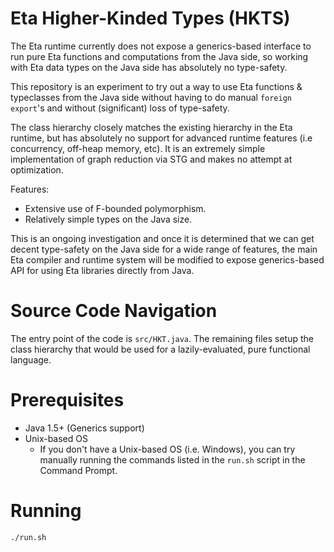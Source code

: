 # Eta Higher-Kinded Types (HKTS)

 The Eta runtime currently does not expose a generics-based interface to run pure Eta functions and computations from the Java side, so working with Eta data types on the
 Java side has absolutely no type-safety.

This repository is an experiment to try out a way to use Eta functions & typeclasses
from the Java side without having to do manual `foreign export`'s and without 
(significant) loss of type-safety.

The class hierarchy closely matches the existing hierarchy in the Eta runtime, but has
absolutely no support for advanced runtime features (i.e concurrency, off-heap memory, etc). It is an extremely simple implementation of graph reduction via STG and makes
no attempt at optimization.

Features:
- Extensive use of F-bounded polymorphism.
- Relatively simple types on the Java size.

This is an ongoing investigation and once it is determined that we can get decent
type-safety on the Java side for a wide range of features, the main Eta compiler
and runtime system will be modified to expose generics-based API for using Eta 
libraries directly from Java.

# Source Code Navigation
The entry point of the code is `src/HKT.java`. The remaining files setup the class
hierarchy that would be used for a lazily-evaluated, pure functional language.

# Prerequisites
- Java 1.5+ (Generics support)
- Unix-based OS
  - If you don't have a Unix-based OS (i.e. Windows), you can try manually running
    the commands listed in the `run.sh` script in the Command Prompt.

# Running

```shell
./run.sh
```
